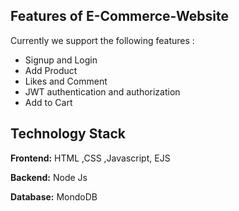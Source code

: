 ## Features of E-Commerce-Website
 Currently we support the following features :
* Signup and Login 
* Add Product
* Likes and Comment 
* JWT authentication and authorization
* Add to Cart

## Technology Stack

**Frontend:** HTML ,CSS ,Javascript, EJS

**Backend:** Node Js

**Database:** MondoDB
